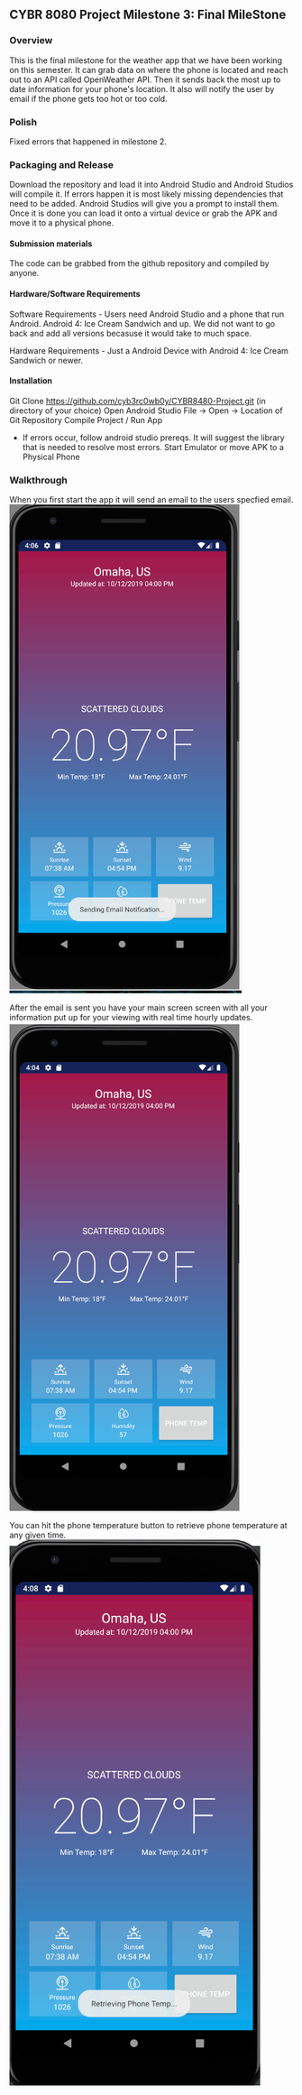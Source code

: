 ## CYBR 8080 Project Milestone 3: Final MileStone

### Overview
This is the final milestone for the weather app that we have been working on this semester. It can grab data on where the phone is located and reach out to an API called OpenWeather API. Then it sends back the most up to date information for your phone's location. It also will notify the user by email if the phone gets too hot or too cold.

### Polish
Fixed errors that happened in milestone 2.

### Packaging and Release
Download the repository and load it into Android Studio and Android Studios will compile it. If errors happen it is most likely missing dependencies that need to be added. Android Studios will give you a prompt to install them. Once it is done you can load it onto a virtual device or grab the APK and move it to a physical phone.

#### Submission materials
The code can be grabbed from the github repository and compiled by anyone.

#### Hardware/Software Requirements
Software Requirements - Users need Android Studio and a phone that run Android. Android 4: Ice Cream Sandwich and up. We did not want to go back and add all versions becasuse it would take to much space.

Hardware Requirements - Just a Android Device with Android 4: Ice Cream Sandwich or newer.

#### Installation
Git Clone https://github.com/cyb3rc0wb0y/CYBR8480-Project.git (in directory of your choice)
Open Android Studio
File -> Open -> Location of Git Repository
Compile Project / Run App
- If errors occur, follow android studio prereqs. It will suggest the library that is needed to resolve most errors.
Start Emulator or move APK to a Physical Phone

### Walkthrough
When you first start the app it will send an email to the users specfied email.
![Main Page](Images/sendingemail.PNG)

After the email is sent you have your main screen screen with all your information put up for your viewing with real time hourly updates.
![Main Page](Images/regularscreen.PNG)

You can hit the phone temperature button to retrieve phone temperature at any given time.
![Main Page](Images/phonetemp.PNG)
